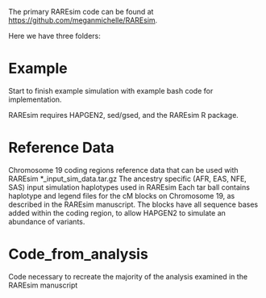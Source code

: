 The primary RAREsim code can be found at https://github.com/meganmichelle/RAREsim.

Here we have three folders:

# Example 
 Start to finish example simulation with example bash code for implementation.
 
 RAREsim requires HAPGEN2, sed/gsed, and the RAREsim R package.

# Reference Data 
Chromosome 19 coding regions reference data that can be used with RAREsim
 *_input_sim_data.tar.gz
   The ancestry specific (AFR, EAS, NFE, SAS) input simulation haplotypes used in RAREsim
   Each tar ball contains haplotype and legend files for the cM blocks on Chromosome 19, as described in the  RAREsim manuscript.
   The blocks have all sequence bases added within the coding region, to allow HAPGEN2 to simulate an abundance of variants.

# Code_from_analysis
  Code necessary to recreate the majority of the analysis examined in the RAREsim manuscript
